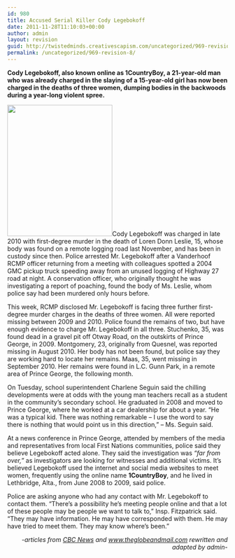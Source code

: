 ```yaml
---
id: 980
title: Accused Serial Killer Cody Legebokoff
date: 2011-11-28T11:10:03+00:00
author: admin
layout: revision
guid: http://twistedminds.creativescapism.com/uncategorized/969-revision-8/
permalink: /uncategorized/969-revision-8/
---
```

<p class="dropcap-first">
  <strong>Cody Legebokoff, also known online as 1CountryBoy, a 21-year-old man who was already charged in the slaying of a 15-year-old girl has now been charged in the deaths of three women, dumping bodies in the backwoods during a year-long violent spree.</strong>
</p>

[<img class="left size-medium wp-image-971" title="MURDERED-WOMEN" src="http://twistedminds.creativescapism.com/wordpress/wp-content/uploads/2011/11/CodyAlanLegebokoff-240x300.jpg" alt="" width="240" height="300" srcset="http://twistedminds.creativescapism.com/wp-content/uploads/2011/11/CodyAlanLegebokoff-240x300.jpg 240w, http://twistedminds.creativescapism.com/wp-content/uploads/2011/11/CodyAlanLegebokoff.jpg 300w" sizes="(max-width: 240px) 100vw, 240px" />](http://twistedminds.creativescapism.com/wordpress/wp-content/uploads/2011/11/CodyAlanLegebokoff.jpg)Cody Legebokoff was charged in late 2010 with first-degree murder in the death of Loren Donn Leslie, 15, whose body was found on a remote logging road last November, and has been in custody since then. Police arrested Mr. Legebokoff after a Vanderhoof RCMP officer returning from a meeting with colleagues spotted a 2004 GMC pickup truck speeding away from an unused logging of Highway 27 road at night. A conservation officer, who originally thought he was investigating a report of poaching, found the body of Ms. Leslie, whom police say had been murdered only hours before.

This week, RCMP disclosed Mr. Legebokoff is facing three further first-degree murder charges in the deaths of three women. All were reported missing between 2009 and 2010. Police found the remains of two, but have enough evidence to charge Mr. Legebokoff in all three. Stuchenko, 35, was found dead in a gravel pit off Otway Road, on the outskirts of Prince George, in 2009. Montgomery, 23, originally from Quesnel, was reported missing in August 2010. Her body has not been found, but police say they are working hard to locate her remains. Maas, 35, went missing in September 2010. Her remains were found in L.C. Gunn Park, in a remote area of Prince George, the following month.

On Tuesday, school superintendent Charlene Seguin said the chilling developments were at odds with the young man teachers recall as a student in the community’s secondary school. He graduated in 2008 and moved to Prince George, where he worked at a car dealership for about a year. <span class="style1">&#8220;He was a typical kid. There was nothing remarkable – I use the word to say there is nothing that would point us in this direction,&#8221; &#8211; Ms. Seguin said.</span>

At a news conference in Prince George, attended by members of the media and representatives from local First Nations communities, police said they believe Legebokoff acted alone. They said the investigation was _&#8220;far from over,&#8221;_ as investigators are looking for witnesses and additional victims. It&#8217;s believed Legebokoff used the internet and social media websites to meet women, frequently using the online name **1CountryBoy**, and he lived in Lethbridge, Alta., from June 2008 to 2009, said police.

Police are asking anyone who had any contact with Mr. Legebokoff to contact them. <span class="style1">&#8220;There&#8217;s a possibility he&#8217;s meeting people online and that a lot of these people may be people we want to talk to,&#8221; Insp. Fitzpatrick said. &#8220;They may have information. He may have corresponded with them. He may have tried to meet them. They may know where&#8217;s been.&#8221;</span>

<p style="text-align: right;">
  <em>-articles from <a title="CBC News" href="http://www.cbc.ca/news/credit.html">CBC News</a> and <a title="theglobeandmail.com" href="http://www.theglobeandmail.com">www.theglobeandmail.com</a> rewritten and adapted by admin-</em>
</p>